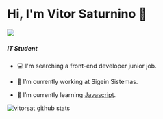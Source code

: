 # Hi, I'm Vitor Saturnino 👋

[<img src="https://img.icons8.com/color/30/000000/linkedin.png"/>](https://www.linkedin.com/in/vitor-saturnino-394319182/)

##### IT Student

- 💻 I'm searching a front-end developer junior job.

- 🔭 I’m currently working at Sigein Sistemas.

- 🌱 I’m currently learning [Javascript](https://developer.mozilla.org/en-US/docs/Web/JavaScript).


![vitorsat github stats](https://github-readme-stats.vercel.app/api?username=vitorsat&theme=dark&show_icons=true)

